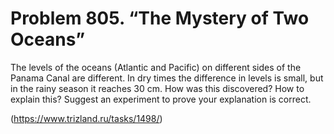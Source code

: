 # Problem 805. “The Mystery of Two Oceans”

The levels of the oceans (Atlantic and Pacific) on different sides of the Panama Canal are different. In dry times the difference in levels is small, but in the rainy season it reaches 30 cm. How was this discovered? How to explain this? Suggest an experiment to prove your explanation is correct.

(https://www.trizland.ru/tasks/1498/)